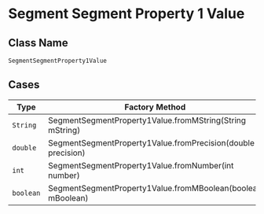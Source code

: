 
# Segment Segment Property 1 Value

## Class Name

`SegmentSegmentProperty1Value`

## Cases

| Type | Factory Method |
|  --- | --- |
| `String` | SegmentSegmentProperty1Value.fromMString(String mString) |
| `double` | SegmentSegmentProperty1Value.fromPrecision(double precision) |
| `int` | SegmentSegmentProperty1Value.fromNumber(int number) |
| `boolean` | SegmentSegmentProperty1Value.fromMBoolean(boolean mBoolean) |


